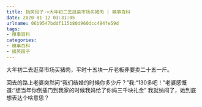 ```yaml
---
title: 搞笑段子->大年初二去逛菜市场买猪肉 | 糗事百科
date: 2020-01-12 03:31:05
urlname: 06b9547bddf115b80d960dcc494fe59d
tags: 
- 糗事百科
categories:
- 糗事百科
- 搞笑段子
---
```

大年初二去逛菜市场买猪肉，平时十五块一斤老板非要卖二十五一斤。

回去的路上老婆突然问“我们结婚的时候你多少斤？”我:“130多吧！”老婆感慨道:“想当年你倒插门到我家的时候我妈给了你妈三千块礼金” 我就纳闷了，她到底想表达个啥意思？


